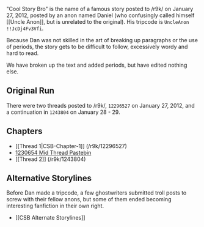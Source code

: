 "Cool Story Bro" is the name of a famous story posted to /r9k/ on January 27, 2012, posted by an anon named Daniel (who confusingly called himself [[Uncle Anon]], but is unrelated to the original). His tripcode is `UncleAnon !!JcDj4Fv3Vfi`.

Because Dan was not skilled in the art of breaking up paragraphs or the use of periods, the story gets to be difficult to follow, excessively wordy and hard to read. 

We have broken up the text and added periods, but have edited nothing else.

## Original Run

There were two threads posted to /r9k/, `12296527` on January 27, 2012, and a continuation in `1243804` on January 28 - 29.

## Chapters

* [[Thread 1|CSB-Chapter-1]] (/r9k/12296527)
* [1230654 Mid Thread Pastebin](http://pastebin.com/CxhZHLVj)
* [[Thread 2]] (/r9k/1243804)

## Alternative Storylines

Before Dan made a tripcode, a few ghostwriters submitted troll posts to screw with their fellow anons, but some of them ended becoming interesting fanfiction in their own right.

* [[CSB Alternate Storylines]]

